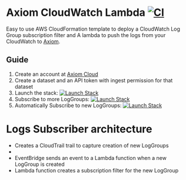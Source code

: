 # Axiom CloudWatch Lambda [![CI](https://github.com/axiomhq/axiom-cloudwatch-lambda/actions/workflows/ci.yaml/badge.svg)](https://github.com/axiomhq/axiom-cloudwatch-lambda/actions/workflows/ci.yaml)

Easy to use AWS CloudFormation template to deploy a CloudWatch Log Group subscription filter and A lambda to push the
logs from your CloudWatch to [Axiom](https://axiom.co).

## Guide

1. Create an account at [Axiom Cloud](https://cloud.axiom.co)
2. Create a dataset and an API token with ingest permission for that dataset
3. Launch the stack: [![Launch Stack](https://s3.amazonaws.com/cloudformation-examples/cloudformation-launch-stack.png)](https://console.aws.amazon.com/cloudformation/home?#/stacks/new?stackName=CloudWatch-Axiom&templateURL=https://axiom-cloudformation-stacks.s3.amazonaws.com/axiom-cloudwatch-lambda-cloudformation-stack.yaml)
4. Subscribe to more LogGroups: [![Launch Stack](https://s3.amazonaws.com/cloudformation-examples/cloudformation-launch-stack.png)](https://console.aws.amazon.com/cloudformation/home?#/stacks/new?stackName=CloudWatch-Backfiller-Axiom&templateURL=https://axiom-cloudformation-stacks.s3.amazonaws.com/axiom-cloudwatch-backfiller-lambda-cloudformation-stack.yaml)
5. Automatically Subscribe to new LogGroups: [![Launch Stack](https://s3.amazonaws.com/cloudformation-examples/cloudformation-launch-stack.png)](https://console.aws.amazon.com/cloudformation/home?#/stacks/new?stackName=Axiom-CloudWatch-LogsSubscriber&templateURL=https://axiom-cloudformation-stacks.s3.amazonaws.com/axiom-cloudwatch-logs-subscriber-cloudformation-stack.yaml)


# Logs Subscriber architecture

- Creates a CloudTrail trail to capture creation of new LogGroups
- 
- EventBridge sends an event to a Lambda function when a new LogGroup is created
- Lambda function creates a subscription filter for the new LogGroup